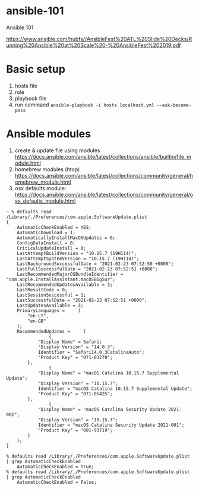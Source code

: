 # ansible-101
Ansible 101

https://www.ansible.com/hubfs//AnsibleFest%20ATL%20Slide%20Decks/Running%20Ansible%20at%20Scale%20-%20AnsibleFest%202019.pdf

# Basic setup

1. hosts file
2. role
3. playbook file
4. run command `ansible-playbook -i hosts localhost.yml --ask-become-pass`

# Ansible modules

1. create & update file using modules  https://docs.ansible.com/ansible/latest/collections/ansible/builtin/file_module.html 
2. homebrew modules (htop) https://docs.ansible.com/ansible/latest/collections/community/general/homebrew_module.html
3. osx defaults module: https://docs.ansible.com/ansible/latest/collections/community/general/osx_defaults_module.html

```
~ % defaults read /Library/./Preferences/com.apple.SoftwareUpdate.plist
{
    AutomaticCheckEnabled = YES;
    AutomaticDownload = 1;
    AutomaticallyInstallMacOSUpdates = 0;
    ConfigDataInstall = 0;
    CriticalUpdateInstall = 0;
    LastAttemptBuildVersion = "10.15.7 (19H114)";
    LastAttemptSystemVersion = "10.15.7 (19H114)";
    LastBackgroundSuccessfulDate = "2021-02-23 07:52:50 +0000";
    LastFullSuccessfulDate = "2021-02-23 07:52:51 +0000";
    LastRecommendedMajorOSBundleIdentifier = "com.apple.InstallAssistant.macOSBigSur";
    LastRecommendedUpdatesAvailable = 3;
    LastResultCode = 0;
    LastSessionSuccessful = 1;
    LastSuccessfulDate = "2021-02-23 07:52:51 +0000";
    LastUpdatesAvailable = 3;
    PrimaryLanguages =     (
        "en-LT",
        "en-GB"
    );
    RecommendedUpdates =     (
                {
            "Display Name" = Safari;
            "Display Version" = "14.0.3";
            Identifier = "Safari14.0.3CatalinaAuto";
            "Product Key" = "071-03270";
        },
                {
            "Display Name" = "macOS Catalina 10.15.7 Supplemental Update";
            "Display Version" = "10.15.7";
            Identifier = "macOS Catalina 10.15.7 Supplemental Update";
            "Product Key" = "071-05425";
        },
                {
            "Display Name" = "macOS Catalina Security Update 2021-001";
            "Display Version" = "10.15.7";
            Identifier = "macOS Catalina Security Update 2021-001";
            "Product Key" = "001-93719";
        }
    );
}
```
```
% defaults read /Library/./Preferences/com.apple.SoftwareUpdate.plist | grep AutomaticCheckEnabled
    AutomaticCheckEnabled = True;
% defaults read /Library/./Preferences/com.apple.SoftwareUpdate.plist | grep AutomaticCheckEnabled
    AutomaticCheckEnabled = False;
```